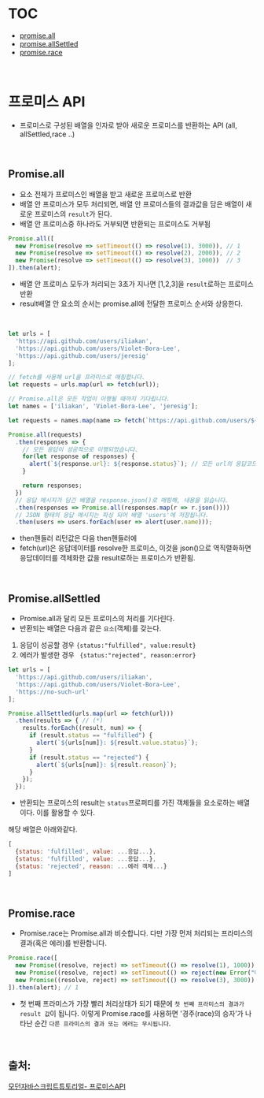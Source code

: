 # TOC
<!-- - [프로미스API](#프로미스-api) -->
- [promise.all](#promise.all)
- [promise.allSettled](#promiseallsettled)
- [promise.race](#promiserace)

<br>

# 프로미스 API
- 프로미스로 구성된 배열을 인자로 받아 새로운 프로미스를 반환하는 API (all, allSettled,race ..)

<br>

## Promise.all
- 요소 전체가 프로미스인 배열을 받고 새로운 프로미스로 반환
- 배열 안 프로미스가 모두 처리되면, 배열 안 프로미스들의 결과값을 담은 배열이 새로운 프로미스의 `result`가 된다.
- 배열 안 프로미스중 하나라도 거부되면 반환되는 프로미스도 거부됨
```js
Promise.all([
  new Promise(resolve => setTimeout(() => resolve(1), 3000)), // 1
  new Promise(resolve => setTimeout(() => resolve(2), 2000)), // 2
  new Promise(resolve => setTimeout(() => resolve(3), 1000))  // 3
]).then(alert); 
```
- 배열 안 프로미스 모두가 처리되는 3초가 지나면 [1,2,3]을 `result`로하는 프로미스 반환
- result배열 안 요소의 순서는 promise.all에 전달한 프로미스 순서와 상응한다.

<br>

```js
let urls = [
  'https://api.github.com/users/iliakan',
  'https://api.github.com/users/Violet-Bora-Lee',
  'https://api.github.com/users/jeresig'
];

// fetch를 사용해 url을 프라미스로 매핑합니다.
let requests = urls.map(url => fetch(url));

// Promise.all은 모든 작업이 이행될 때까지 기다립니다.
let names = ['iliakan', 'Violet-Bora-Lee', 'jeresig'];

let requests = names.map(name => fetch(`https://api.github.com/users/${name}`));

Promise.all(requests)
  .then(responses => {
    // 모든 응답이 성공적으로 이행되었습니다.
    for(let response of responses) {
      alert(`${response.url}: ${response.status}`); // 모든 url의 응답코드가 200입니다.
    }

    return responses;
  })
  // 응답 메시지가 담긴 배열을 response.json()로 매핑해, 내용을 읽습니다.
  .then(responses => Promise.all(responses.map(r => r.json())))
  // JSON 형태의 응답 메시지는 파싱 되어 배열 'users'에 저장됩니다.
  .then(users => users.forEach(user => alert(user.name)));
  ```
- then핸들러 리턴값은 다음 then핸들러에 
- fetch(url)은 응답데이터를 resolve한 프로미스, 이것을 json()으로 역직렬화하면 응답데이터를 객체화한 값을 result로하는  프로미스가 반환됨.

<br>

## Promise.allSettled
- Promise.all과 달리 모든 프로미스의 처리를 기다린다.
- 반환되는 배열은 다음과 같은 `요소`(객체)를 갖는다. 
1. 응답이 성공할 경우 `{status:"fulfilled", value:result}`
2. 에러가 발생한 경우 ` {status:"rejected", reason:error}`
```js
let urls = [
  'https://api.github.com/users/iliakan',
  'https://api.github.com/users/Violet-Bora-Lee',
  'https://no-such-url'
];

Promise.allSettled(urls.map(url => fetch(url)))
  .then(results => { // (*)
    results.forEach((result, num) => {
      if (result.status == "fulfilled") {
        alert(`${urls[num]}: ${result.value.status}`);
      }
      if (result.status == "rejected") {
        alert(`${urls[num]}: ${result.reason}`);
      }
    });
  });
  ```
  - 반환되는 프로미스의 result는 `status`프로퍼티를 가진 객체들을 요소로하는 배열이다. 이를 활용할 수 있다. 
  
  해당 배열은 아래와같다.
```js
[
  {status: 'fulfilled', value: ...응답...},
  {status: 'fulfilled', value: ...응답...},
  {status: 'rejected', reason: ...에러 객체...}
]
```


<br>

## Promise.race
- Promise.race는 Promise.all과 비슷합니다. 다만 가장 먼저 처리되는 프라미스의 결과(혹은 에러)를 반환합니다.
```js
Promise.race([
  new Promise((resolve, reject) => setTimeout(() => resolve(1), 1000)),
  new Promise((resolve, reject) => setTimeout(() => reject(new Error("에러 발생!")), 2000)),
  new Promise((resolve, reject) => setTimeout(() => resolve(3), 3000))
]).then(alert); // 1
```
- 첫 번째 프라미스가 가장 빨리 처리상태가 되기 때문에 `첫 번째 프라미스의 결과가 result 값`이 됩니다. 이렇게 Promise.race를 사용하면 '경주(race)의 승자’가 나타난 순간 `다른 프라미스의 결과 또는 에러는 무시됩니다`.

<br>

## 출처:
[모던자바스크립트튜토리얼- 프로미스API](https://ko.javascript.info/promise-api)
